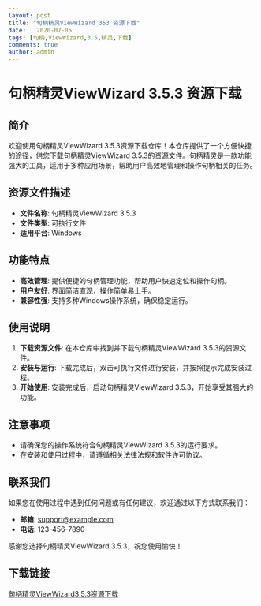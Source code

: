```yaml
---
layout: post
title: "句柄精灵ViewWizard 353 资源下载"
date:   2020-07-05
tags: [句柄,ViewWizard,3.5,精灵,下载]
comments: true
author: admin
---
```

# 句柄精灵ViewWizard 3.5.3 资源下载

## 简介

欢迎使用句柄精灵ViewWizard 3.5.3资源下载仓库！本仓库提供了一个方便快捷的途径，供您下载句柄精灵ViewWizard 3.5.3的资源文件。句柄精灵是一款功能强大的工具，适用于多种应用场景，帮助用户高效地管理和操作句柄相关的任务。

## 资源文件描述

- **文件名称**: 句柄精灵ViewWizard 3.5.3
- **文件类型**: 可执行文件
- **适用平台**: Windows

## 功能特点

- **高效管理**: 提供便捷的句柄管理功能，帮助用户快速定位和操作句柄。
- **用户友好**: 界面简洁直观，操作简单易上手。
- **兼容性强**: 支持多种Windows操作系统，确保稳定运行。

## 使用说明

1. **下载资源文件**: 在本仓库中找到并下载句柄精灵ViewWizard 3.5.3的资源文件。
2. **安装与运行**: 下载完成后，双击可执行文件进行安装，并按照提示完成安装过程。
3. **开始使用**: 安装完成后，启动句柄精灵ViewWizard 3.5.3，开始享受其强大的功能。

## 注意事项

- 请确保您的操作系统符合句柄精灵ViewWizard 3.5.3的运行要求。
- 在安装和使用过程中，请遵循相关法律法规和软件许可协议。

## 联系我们

如果您在使用过程中遇到任何问题或有任何建议，欢迎通过以下方式联系我们：

- **邮箱**: support@example.com
- **电话**: 123-456-7890

感谢您选择句柄精灵ViewWizard 3.5.3，祝您使用愉快！

## 下载链接

[句柄精灵ViewWizard3.5.3资源下载](https://pan.quark.cn/s/f32fdc5e10c3)